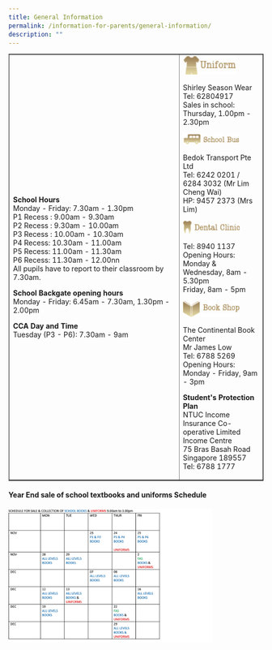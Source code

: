 ```yaml
---
title: General Information
permalink: /information-for-parents/general-information/
description: ""
---
```

<table style="border-collapse: collapse; width: 100%;" border="1">
<tbody>
<tr>
<td style="width: 67%;"><p><strong>School Hours</strong><br />Monday - Friday: 7.30am - 1.30pm<br />P1 Recess : 9.00am - 9.30am<br />P2 Recess : 9.30am - 10.00am<br />P3 Recess : 10.00am - 10.30am<br />P4 Recess: 10.30am - 11.00am&nbsp;<br />P5 Recess: 11.00am - 11.30am&nbsp;<br />P6 Recess: 11.30am - 12.00nn&nbsp;<br />All pupils have to report to their classroom by 7.30am.</p>
<p><strong>School Backgate opening hours<br /></strong>Monday - Friday: 6.45am - 7.30am, 1.30pm - 2.00pm</p>
<p><strong>CCA Day and Time<br /></strong>Tuesday (P3 - P6): 7.30am - 9am</p></td>
<td style="width: 33%;"><img style="width: 70%;" src="/images/gi1.jpeg">
<p>Shirley Season Wear<br />Tel: 62804917<br />Sales in school:<br />Thursday, 1.00pm - 2.30pm</p>
<img style="width: 75%;" src="/images/gi2.jpeg">
<p>Bedok Transport Pte Ltd<br />Tel: 6242 0201 / 6284 3032 (Mr Lim Cheng Wai)<br />HP: 9457 2373 (Mrs Lim)</p>
<img style="width: 75%;" src="/images/gi3.jpeg">
<p>Tel:&nbsp;8940 1137<br />Opening Hours:<br />Monday &amp; Wednesday, 8am - 5.30pm<br />Friday, 8am - 5pm</p>
<img style="width: 75%;" src="/images/gi4.jpeg">
<p>The Continental Book Center<br />Mr James Low<br />Tel: 6788 5269<br />Opening Hours:<br />Monday - Friday, 9am - 3pm</p>
<p><strong>Student's Protection Plan<br /></strong>NTUC Income Insurance Co-operative Limited Income Centre<br />75 Bras Basah Road<br />Singapore 189557<br />Tel: 6788 1777</p>
</td>
</tr>
</tbody>
</table>
<h4><strong>Year End sale of school textbooks and uniforms Schedule</strong></h4>
<img style="width: 80%;" src="/images/buc.png" />